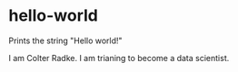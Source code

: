 # hello-world
Prints the string "Hello world!"

I am Colter Radke. I am trianing to become a data scientist.
